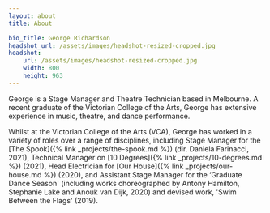 ```yaml
---
layout: about
title: About

bio_title: George Richardson
headshot_url: /assets/images/headshot-resized-cropped.jpg
headshot:
    url: /assets/images/headshot-resized-cropped.jpg
    width: 800
    height: 963
---
```


George is a Stage Manager and Theatre Technician based in Melbourne. A recent graduate of the Victorian College of the Arts, George has extensive experience in music, theatre, and dance performance. 

Whilst at the Victorian College of the Arts (VCA), George has worked in a variety of roles over a range of disciplines, including Stage Manager for the [The Spook]({% link _projects/the-spook.md %}) (dir. Daniela Farinacci, 2021), Technical Manager on [10 Degrees]({% link _projects/10-degrees.md %}) (2021), Head Electrician for [Our House]({% link _projects/our-house.md %}) (2020), and Assistant Stage Manager for the ‘Graduate Dance Season' (including works choreographed by Antony Hamilton, Stephanie Lake and Anouk van Dijk, 2020) and devised work, 'Swim Between the Flags' (2019).